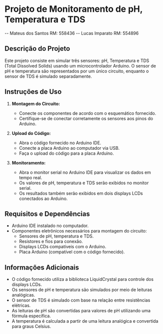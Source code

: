# Projeto de Monitoramento de pH, Temperatura e TDS

-- Mateus dos Santos RM: 558436
-- Lucas Imparato RM: 554896

## Descrição do Projeto

Este projeto consiste em simular três sensores: pH, Temperatura e TDS (Total Dissolved Solids) usando um microcontrolador Arduino. O sensor de pH e temperatura são representados por um único circuito, enquanto o sensor de TDS é simulado separadamente.

## Instruções de Uso

1. **Montagem do Circuito:**
   - Conecte os componentes de acordo com o esquemático fornecido.
   - Certifique-se de conectar corretamente os sensores aos pinos do Arduino.

2. **Upload do Código:**
   - Abra o código fornecido no Arduino IDE.
   - Conecte a placa Arduino ao computador via USB.
   - Faça o upload do código para a placa Arduino.

3. **Monitoramento:**
   - Abra o monitor serial no Arduino IDE para visualizar os dados em tempo real.
   - Os valores de pH, temperatura e TDS serão exibidos no monitor serial.
   - Os resultados também serão exibidos em dois displays LCDs conectados ao Arduino.

## Requisitos e Dependências

- Arduino IDE instalado no computador.
- Componentes eletrônicos necessários para montagem do circuito:
  - Sensores de pH, temperatura e TDS.
  - Resistores e fios para conexão.
  - Displays LCDs compatíveis com o Arduino.
  - Placa Arduino (compatível com o código fornecido).

## Informações Adicionais

- O código fornecido utiliza a biblioteca LiquidCrystal para controle dos displays LCDs.
- Os sensores de pH e temperatura são simulados por meio de leituras analógicas.
- O sensor de TDS é simulado com base na relação entre resistências elétricas.
- As leituras de pH são convertidas para valores de pH utilizando uma fórmula específica.
- A temperatura é calculada a partir de uma leitura analógica e convertida para graus Celsius.

